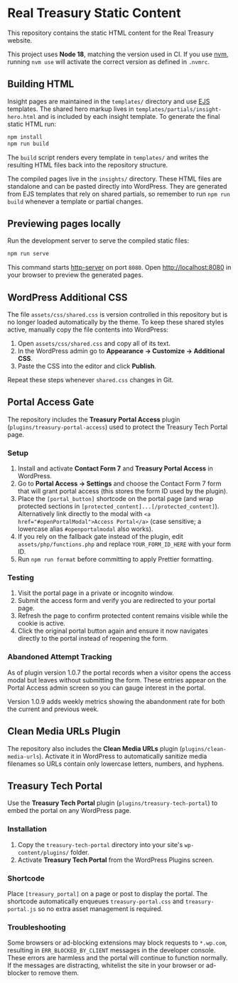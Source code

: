 # Real Treasury Static Content

This repository contains the static HTML content for the Real Treasury website.

This project uses **Node 18**, matching the version used in CI. If you use
[nvm](https://github.com/nvm-sh/nvm), running `nvm use` will activate the correct
version as defined in `.nvmrc`.

## Building HTML

Insight pages are maintained in the `templates/` directory and use [EJS](https://ejs.co/) templates. The shared hero markup lives in `templates/partials/insight-hero.html` and is included by each insight template. To generate the final static HTML run:

```bash
npm install
npm run build
```

The `build` script renders every template in `templates/` and writes the resulting HTML files back into the repository structure.

The compiled pages live in the `insights/` directory. These HTML files are standalone and can be pasted directly into WordPress. They are generated from EJS templates that rely on shared partials, so remember to run `npm run build` whenever a template or partial changes.

## Previewing pages locally

Run the development server to serve the compiled static files:

```bash
npm run serve
```

This command starts [http-server](https://www.npmjs.com/package/http-server) on port `8080`. Open <http://localhost:8080> in your browser to preview the generated pages.

## WordPress Additional CSS

The file `assets/css/shared.css` is version controlled in this repository but is
no longer loaded automatically by the theme. To keep these shared styles active,
manually copy the file contents into WordPress:

1. Open `assets/css/shared.css` and copy all of its text.
2. In the WordPress admin go to **Appearance → Customize → Additional CSS**.
3. Paste the CSS into the editor and click **Publish**.

Repeat these steps whenever `shared.css` changes in Git.

## Portal Access Gate

The repository includes the **Treasury Portal Access** plugin (`plugins/treasury-portal-access`) used to protect the Treasury Tech Portal page.

### Setup

1. Install and activate **Contact Form 7** and **Treasury Portal Access** in WordPress.
2. Go to **Portal Access → Settings** and choose the Contact Form 7 form that will grant portal access (this stores the form ID used by the plugin).
3. Place the `[portal_button]` shortcode on the portal page (and wrap protected sections in `[protected_content]...[/protected_content]`). Alternatively link directly to the modal with `<a href="#openPortalModal">Access Portal</a>` (case sensitive; a lowercase alias `#openportalmodal` also works).
4. If you rely on the fallback gate instead of the plugin, edit `assets/php/functions.php` and replace `YOUR_FORM_ID_HERE` with your form ID.
5. Run `npm run format` before committing to apply Prettier formatting.

### Testing

1. Visit the portal page in a private or incognito window.
2. Submit the access form and verify you are redirected to your portal page.
3. Refresh the page to confirm protected content remains visible while the cookie is active.
4. Click the original portal button again and ensure it now navigates directly to the portal instead of reopening the form.

### Abandoned Attempt Tracking

As of plugin version 1.0.7 the portal records when a visitor opens the access modal but leaves without submitting the form. These entries appear on the Portal Access admin screen so you can gauge interest in the portal.

Version 1.0.9 adds weekly metrics showing the abandonment rate for both the current and previous week.

## Clean Media URLs Plugin

The repository also includes the **Clean Media URLs** plugin (`plugins/clean-media-urls`). Activate it in WordPress to automatically sanitize media filenames so URLs contain only lowercase letters, numbers, and hyphens.

## Treasury Tech Portal

Use the **Treasury Tech Portal** plugin (`plugins/treasury-tech-portal`) to embed the portal on any WordPress page.

### Installation

1. Copy the `treasury-tech-portal` directory into your site's `wp-content/plugins/` folder.
2. Activate **Treasury Tech Portal** from the WordPress Plugins screen.

### Shortcode

Place `[treasury_portal]` on a page or post to display the portal. The shortcode automatically enqueues `treasury-portal.css` and `treasury-portal.js` so no extra asset management is required.

### Troubleshooting

Some browsers or ad-blocking extensions may block requests to `*.wp.com`, resulting in `ERR_BLOCKED_BY_CLIENT` messages in the developer console. These errors are harmless and the portal will continue to function normally. If the messages are distracting, whitelist the site in your browser or ad-blocker to remove them.
